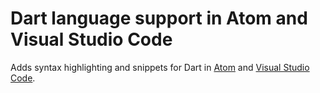 # Dart language support in Atom and Visual Studio Code

Adds syntax highlighting and snippets for Dart in [Atom](https://atom.io/packages/language-dart2) and [Visual Studio Code](https://marketplace.visualstudio.com/items?itemName=TrisTOON.language-dart2).
